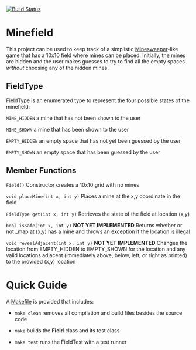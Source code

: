 [![Build Status](https://travis-ci.org/priyankabandaru/Minefield.svg?branch=master)](https://travis-ci.org/priyankabandaru/Minefield)

# Minefield

This project can be used to keep track of a simplistic [Minesweeper](https://en.wikipedia.org/wiki/Minesweeper_%28video_game%29)-like game that has a 10x10 field where mines can be placed. Initially, the mines are hidden and the user makes guesses to try to find all the empty spaces *without* choosing any of the hidden mines.

## FieldType

FieldType is an enumerated type to represent the four possible states of the minefield:

`MINE_HIDDEN` a mine that has not been shown to the user

`MINE_SHOWN` a mine that has been shown to the user

`EMPTY_HIDDEN` an empty space that has not yet been guessed by the user

`EMPTY_SHOWN` an empty space that has been guessed by the user

## Member Functions

`Field()` Constructor creates a 10x10 grid with no mines

`void placeMine(int x, int y)` Places a mine at the x,y coordinate in the field

`FieldType get(int x, int y)` Retrieves the state of the field at location (x,y)

`bool isSafe(int x, int y)` **NOT YET IMPLEMENTED** Returns whether or not _map at (x,y) has a mine and throws an exception if the location is illegal

`void revealAdjacent(int x, int y)` **NOT YET IMPLEMENTED** Changes the location from EMPTY_HIDDEN to EMPTY_SHOWN for the location and any valid locations adjacent (immediately above, below, left, or right as printed) to the provided (x,y) location

# Quick Guide

A [Makefile](Makefile) is provided that includes:

* `make clean` removes all compilation and build files besides the source code

* `make` builds the **Field** class and its test class

* `make test` runs the FieldTest with a test runner
